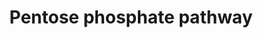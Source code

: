 ---
authors:
- ReactomeTeam
description: The pentose phosphate pathway is responsible for the generation of a
  substantial fraction of the cytoplasmic NADPH required for biosynthetic reactions,
  and for the generation of ribose 5-phosphate for nucleotide synthesis. Although
  the pentose phosphate pathway and glycolysis are distinct, they involve three common
  intermediates, glucose 6-phosphate, glyceraldehyde 3-phosphate, and fructose 6-phosphate,
  so the two pathways are interconnected. The pentose phosphate pathway consists of
  eight reactions:1. Conversion glucose 6-phosphate to D-glucono-1,5-lactone 6-phosphate,
  with the formation of NADPH; 2. Conversion of D-glucono-1,5-lactone 6-phosphate
  to 6-phospho-D-gluconate; 3. Conversion of 6-phospho-D-gluconate to ribulose 5-phosphate,
  with the formation of NADPH; 4. Conversion of ribulose 5-phosphate to xylulose 5-phosphate;
  5. Conversion of ribulose 5-phosphate to ribose 5-phosphate; 6. Rearrangement of
  ribose 5-phosphate and xylulose 5-phosphate to form sedoheptulose 7-phosphate and
  glyceraldehyde 3-phosphate; 7. Rearrangement of sedoheptulose 7-phosphate and glyceraldehyde
  3-phosphate to form erythrose  4-phosphate and fructose 6-phosphate; and 8. Rearrangement
  of xylulose 5-phosphate and erythrose 4-phosphate to form glyceraldehyde 3-phosphate
  and fructose-6-phosphate.<P>The oxidative branch of the pentose phosphate pathway,
  reactions 1-3, generates NADPH and pentose 5-phosphate. The non-oxidative branch
  of the pathway, reactions 4-8, converts pentose 5-phosphate to other sugars.<P>The
  overall pathway can operate to generate only NADPH (glucose 6-phosphate is converted
  to pentose 5-phosphates, which are directed to the synthesis of fructose 6-phosphate
  and glyceraldehyde 3-phosphate, which in turn are converted back to glucose 6-phosphate).
  The reactions of the non-oxidative branch can operate to generate net amounts of
  ribose 5-phosphate with no production of NADPH.  Net flux through this network of
  reactions appears to depend on the metabolic state of the cell and the nature of
  the biosynthetic reactions underway (Casazza and Veech 1987).<p>G6PD, the enzyme
  that catalyzes the first reaction of the pathway, is more extensively mutated in
  human populations than any other enzyme, pehaps because these mutant alleles confer
  malaria resistance (Luzzatto and Afolayan 1968). Mutations affecting other parts
  of the pathway are rare, though several have been described and studies of their
  effects have contributed to our understanding of the normal flux of metabolites
  through this network of reactions (Wamelink et al. 2008).  View original pathway
  at [http://www.reactome.org/PathwayBrowser/#DIAGRAM=71336 Reactome].
last-edited: 2021-01-25
organisms:
- Homo sapiens
redirect_from:
- /index.php/Pathway:WP4050
- /instance/WP4050
revision: null
schema-jsonld:
- '@context': https://schema.org/
  '@id': https://wikipathways.github.io/pathways/WP4050.html
  '@type': Dataset
  creator:
    '@type': Organization
    name: WikiPathways
  description: The pentose phosphate pathway is responsible for the generation of
    a substantial fraction of the cytoplasmic NADPH required for biosynthetic reactions,
    and for the generation of ribose 5-phosphate for nucleotide synthesis. Although
    the pentose phosphate pathway and glycolysis are distinct, they involve three
    common intermediates, glucose 6-phosphate, glyceraldehyde 3-phosphate, and fructose
    6-phosphate, so the two pathways are interconnected. The pentose phosphate pathway
    consists of eight reactions:1. Conversion glucose 6-phosphate to D-glucono-1,5-lactone
    6-phosphate, with the formation of NADPH; 2. Conversion of D-glucono-1,5-lactone
    6-phosphate to 6-phospho-D-gluconate; 3. Conversion of 6-phospho-D-gluconate to
    ribulose 5-phosphate, with the formation of NADPH; 4. Conversion of ribulose 5-phosphate
    to xylulose 5-phosphate; 5. Conversion of ribulose 5-phosphate to ribose 5-phosphate;
    6. Rearrangement of ribose 5-phosphate and xylulose 5-phosphate to form sedoheptulose
    7-phosphate and glyceraldehyde 3-phosphate; 7. Rearrangement of sedoheptulose
    7-phosphate and glyceraldehyde 3-phosphate to form erythrose  4-phosphate and
    fructose 6-phosphate; and 8. Rearrangement of xylulose 5-phosphate and erythrose
    4-phosphate to form glyceraldehyde 3-phosphate and fructose-6-phosphate.<P>The
    oxidative branch of the pentose phosphate pathway, reactions 1-3, generates NADPH
    and pentose 5-phosphate. The non-oxidative branch of the pathway, reactions 4-8,
    converts pentose 5-phosphate to other sugars.<P>The overall pathway can operate
    to generate only NADPH (glucose 6-phosphate is converted to pentose 5-phosphates,
    which are directed to the synthesis of fructose 6-phosphate and glyceraldehyde
    3-phosphate, which in turn are converted back to glucose 6-phosphate). The reactions
    of the non-oxidative branch can operate to generate net amounts of ribose 5-phosphate
    with no production of NADPH.  Net flux through this network of reactions appears
    to depend on the metabolic state of the cell and the nature of the biosynthetic
    reactions underway (Casazza and Veech 1987).<p>G6PD, the enzyme that catalyzes
    the first reaction of the pathway, is more extensively mutated in human populations
    than any other enzyme, pehaps because these mutant alleles confer malaria resistance
    (Luzzatto and Afolayan 1968). Mutations affecting other parts of the pathway are
    rare, though several have been described and studies of their effects have contributed
    to our understanding of the normal flux of metabolites through this network of
    reactions (Wamelink et al. 2008).  View original pathway at [http://www.reactome.org/PathwayBrowser/#DIAGRAM=71336
    Reactome].
  keywords:
  - 2'-deoxyadenosine
  - 5'-monophosphate
  - ADP
  - AMP
  - ATP
  - CH3CHO
  - CO2
  - D-Glucono-1,5-lactone 6-phosphate
  - D-ribose
  - DERA
  - E4P
  - 'Fe2+ '
  - Fru(6)P
  - G6P
  - 'G6PD '
  - G6PD dimer and
  - GA3P
  - H+
  - H2O
  - Mg2+
  - 'Mg2+ '
  - NADP+
  - 'NADP+ '
  - NADPH
  - PDG
  - 'PGD '
  - PGD dimer
  - PGLS
  - 'PGM2 '
  - PGM2:Mg2+
  - PRPP
  - 'PRPS1 '
  - PRPS1 dimer
  - 'PRPS1L1 '
  - 'PRPS2 '
  - PRPS2 dimer, PRPS1L
  - Pi
  - R1P
  - R5P
  - RBKS
  - 'RPE '
  - RPE:Fe2+ dimers
  - 'RPEL1 '
  - RPIA
  - RU5P
  - SH7P
  - SHPK
  - Sedo
  - 'TALDO1 '
  - TALDO1 dimer
  - 'TKT '
  - TKT dimer
  - 'ThDP '
  - XY5P
  - dATP
  - dR1P
  - dR5P
  - dimer
  - tetramer
  license: CC0
  name: Pentose phosphate pathway
seo: CreativeWork
title: Pentose phosphate pathway
wpid: WP4050
---